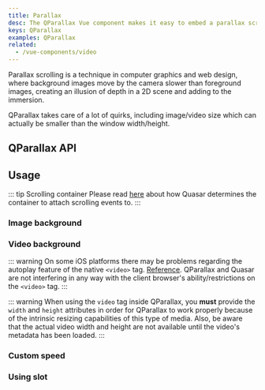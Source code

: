```yaml
---
title: Parallax
desc: The QParallax Vue component makes it easy to embed a parallax scrolling effect into a page.
keys: QParallax
examples: QParallax
related:
  - /vue-components/video
---
```


Parallax scrolling is a technique in computer graphics and web design, where background images move by the camera slower than foreground images, creating an illusion of depth in a 2D scene and adding to the immersion.

QParallax takes care of a lot of quirks, including image/video size which can actually be smaller than the window width/height.

## QParallax API

<doc-api file="QParallax" />

## Usage

::: tip Scrolling container
Please read [here](/vue-components/scroll-observer#determining-scrolling-container) about how Quasar determines the container to attach scrolling events to.
:::

### Image background

<doc-example title="Image background" file="Image" />

### Video background

::: warning
On some iOS platforms there may be problems regarding the autoplay feature of the native `<video>` tag. [Reference](https://webkit.org/blog/6784/new-video-policies-for-ios/). QParallax and Quasar are not interfering in any way with the client browser's ability/restrictions on the `<video>` tag.
:::

::: warning
When using the `video` tag inside QParallax, you **must** provide the `width` and `height` attributes in order for QParallax to work properly because of the intrinsic resizing capabilities of this type of media. Also, be aware that the actual video width and height are not available until the video's metadata has been loaded.
:::

<doc-example title="Custom height with video background" file="Video" />

### Custom speed

<doc-example title="Custom speed" file="Speed" />

### Using slot

<doc-example title="Using the slot" file="ScopedSlot" />
